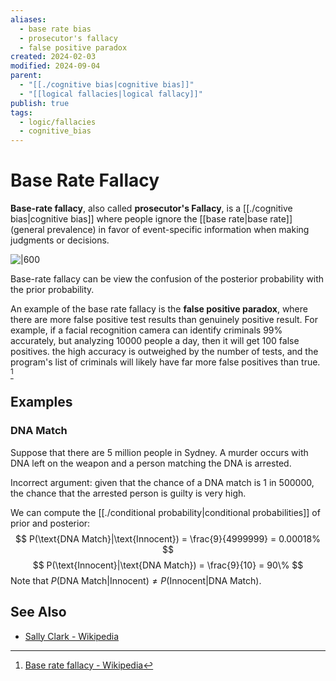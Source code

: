 ```yaml
---
aliases:
  - base rate bias
  - prosecutor's fallacy
  - false positive paradox
created: 2024-02-03
modified: 2024-09-04
parent:
  - "[[./cognitive bias|cognitive bias]]"
  - "[[logical fallacies|logical fallacy]]"
publish: true
tags:
  - logic/fallacies
  - cognitive_bias
---
```


# Base Rate Fallacy
**Base-rate fallacy**, also called **prosecutor's Fallacy**, is a [[./cognitive bias|cognitive bias]] where people ignore the [[base rate|base rate]] (general prevalence) in favor of event-specific information when making judgments or decisions.

![|600](https://upload.wikimedia.org/wikipedia/commons/2/20/Base_rate_fallacy_with_vaccines.svg)

Base-rate fallacy can be view the confusion of the posterior probability with the prior probability.

An example of the base rate fallacy is the **false positive paradox**, where there are more false positive test results than genuinely positive result. For example, if a facial recognition camera can identify criminals 99% accurately, but analyzing 10000 people a day, then it will get 100 false positives. the high accuracy is outweighed by the number of tests, and the program's list of criminals will likely have far more false positives than true. [^1]

## Examples
### DNA Match
Suppose that there are 5 million people in Sydney. A murder occurs with DNA left on the weapon and a person matching the DNA is arrested.

Incorrect argument: given that the chance of a DNA match is 1 in 500000, the chance that the arrested person is guilty is very high.

We can compute the [[./conditional probability|conditional probabilities]] of prior and posterior:
$$
P(\text{DNA Match}|\text{Innocent}) = \frac{9}{4999999} = 0.00018%
$$
$$
P(\text{Innocent}|\text{DNA Match}) = \frac{9}{10} = 90\%
$$
Note that $P(\text{DNA Match}|\text{Innocent}) \neq P(\text{Innocent}|\text{DNA Match})$.

## See Also
- [Sally Clark - Wikipedia](https://en.wikipedia.org/wiki/Sally_Clark)


[^1]: [Base rate fallacy - Wikipedia](https://en.wikipedia.org/wiki/Base_rate_fallacy)